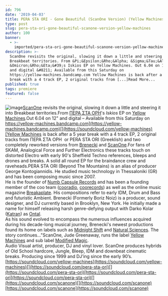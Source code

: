 ```yaml
---
id: 796
date: '2019-04-03'
title: PERA STA ORI - Gone Beautiful (ScanOne Version) (Yellow Machines) - Loose Lips
type: post
slug: pera-sta-ori-gone-beautiful-scanone-version-yellow-machines
author: 100
banner:
  - >-
    imported/pera-sta-ori-gone-beautiful-scanone-version-yellow-machines/image796.jpeg
description: >-
  ScanOne revisits the original, slowing it down a little and steering it into
  Breakbeat territories. From &Pi;&Epsilon;&Rho;&Alpha; &Sigma;&Tau;&Alpha;
  &Omicron;&Rho;&Eta;&#39;s Iskios EP on Yellow Machines. Out 6.04 on 12&quot;
  and digital &#8211; Available from this Saturday on
  https://yellow-machines.bandcamp.com Yellow Machines is back after a 5 year
  break with a 4 track EP, 2 original tracks from [...]Read More...
published: true
tags: premiere
featured: false
---
```

![image](../imported/pera-sta-ori-gone-beautiful-scanone-version-yellow-machines/image796.jpeg)[ScanOne](https://scanone.bandcamp.com/) revisits the original, slowing it down a little and steering it into Breakbeat territories.From [ΠΕΡΑ ΣΤΑ ΟΡΗ](https://soundcloud.com/pera-sta-ori)'s _Iskios_ EP on [Yellow Machines](https://yellow-machines.bandcamp.com).Out 6.04 on 12" and digital – Available from this Saturday on [https://yellow-machines.bandcamp.com](https://yellow-machines.bandcamp.com)[](https://soundcloud.com/yellow-machines)[Yellow Machines](https://soundcloud.com/yellow-machines) is back after a 5 year break with a 4 track EP, 2 original tracks from ΠΕΡΑ ΣΤΑ ΟΡΗ  or PERA STA ORI (Greeklish) and two completely reworked versions from [Brenecki](https://www.residentadvisor.net/dj/borisbrenecki) and [ScanOne](https://www.discogs.com/artist/112614-Scanone).For fans of SKAM, Analogical Force and Further Electronics these tracks touch on distorted Electro with early 90's Sheffield Techno references, bleeps and drones and breaks. A solid all round EP for the braindance crew and raveheads.PERA STA ORI (Beyond The Mountains) is an alias of producer George Kontogiannidis. He studied music technology in Thessaloniki (GR) and has been composing music since 2007.  
He is the founder of [Numb Capsule Records](https://numbcapsule.bandcamp.com/) and has been a founding member of the coo team ([cooradio](http://www.cooradio.com/pages/index.php), [coorecords](https://www.discogs.com/label/244160-Coorecords)) as well as the online music magazine [Breakaplate](https://www.facebook.com/breakaplate/). His compositions refer to early IDM, Drum and Bass and futuristic Ambient. Brenecki (Formerly Boriz Noiz) is a producer, sound designer, and DJ currently based in Brooklyn, New York. He initially made a name for himself releasing harsh genre-defying output with Darko Kolar ([Katran](https://soundcloud.com/jezgromusic)) as [Ontal](https://soundcloud.com/ontal).  
As his sound evolved to encompass the numerous influences acquired during his decade-long musical journey, Brenecki's newest productions found its home on labels such as [Midnight Shift](https://soundcloud.com/midnight-shift) and [Natural Sciences](https://www.residentadvisor.net/record-label.aspx?id=12658). The story continues…"ScanOne, Jude Greenaway, runs the label [Yellow Machines](https://yellow-machines.bandcamp.com) and sub label [Modified Magic](https://modifiedmagic.bigcartel.com/).  
Audio Visual artist, producer, DJ and vinyl lover. ScanOne produces hybrids of Old School hardcore, Jungle, Bleep, IDM and downbeat cinematic breaks. Producing since 1999 and DJ’ing since the early 90’s.[](https://soundcloud.com/yellow-machines)[https://soundcloud.com/yellow-machines](https://soundcloud.com/yellow-machines)[](https://soundcloud.com/pera-sta-ori)[](https://soundcloud.com/pera-sta-ori)[https://soundcloud.com/pera-sta-ori](https://soundcloud.com/pera-sta-ori)[](https://soundcloud.com/scanone)[](https://soundcloud.com/scanone)[https://soundcloud.com/scanone](https://soundcloud.com/scanone)